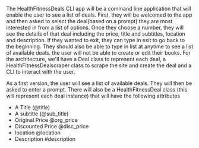 The HealthFitnessDeals CLI app will be a command line application that will enable the user to see a list of deals.
First, they will be welcomed to the app and then asked to select the deal(based on a prompt) they are most interested in from a list of options.
Once they choose a number, they will see the details of that deal including the price, title and subtitles, location and description. If they wanted to exit, they can type in exit to go back to the beginning. They should also be able to type in list at anytime to see a list of available deals. the user will not be able to create or edit their books.
For the architecture, we'll have a Deal class to represent each deal, a HealthFitnessDealscraper class to scrape the site and create the deal and a CLI to interact with the user.


As a first version, the user will see a list of available deals. They will then be asked to enter a prompt.
There will also be a HealthFitnessDeal class (this will represent each deal instance) that will have the following attributes
 - A Title (@title)
 - A subtitle (@sub_title)
 - Original Price @org_price
 - Discounted Price @disc_price
 - location @location
 - Description #description
